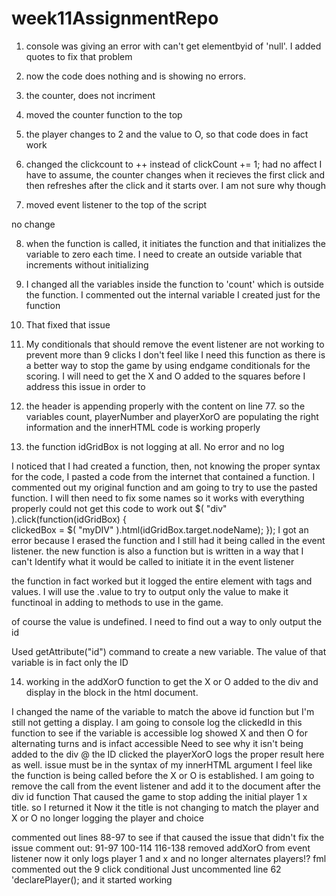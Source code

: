 # week11AssignmentRepo

1. console was giving an error with can't get elementbyid of 'null'. I added quotes to fix that problem

2. now the code does nothing and is showing no errors. 

3. the counter, does not incriment

4. moved the counter function to the top

5. the player changes to 2 and the value to O, so that code does in fact work

6. changed the clickcount to ++ instead of clickCount += 1;
had no affect
I have to assume, the counter changes when it recieves the first click and then refreshes after the click and it starts over. I am not sure why though

7. moved event listener to the top of the script

no change

8. when the function is called, it initiates the function and that initializes the variable to zero each time. I need to create an outside variable that increments without initializing

9. I changed all the variables inside the function to 'count' which is outside the function. I commented out the internal variable I created just for the function

10. That fixed that issue

11. My conditionals that should remove the event listener are not working to prevent more than 9 clicks
I don't feel like I need this function as there is a better way to stop the game by using endgame conditionals for the scoring. 
  I will need to get the X and O added to the squares before I address this issue in order to  

12. the header is appending properly with the content on line 77. so the variables count, playerNumber and playerXorO are populating the right information and the innerHTML code is working properly

13. the function idGridBox is not logging at all. No error and no log

I noticed that I had created a function, then, not knowing the proper syntax for the code, I pasted a code from the internet that contained a function. I commented out my original function and am going to try to use the pasted function. 
I will then need to fix some names so it works with everything properly
could not get this code to work out
$( "div" ).click(function(idGridBox) {       
        clickedBox = $( "myDIV" ).html(idGridBox.target.nodeName);
        });
I got an error because I erased the function and I still had it being called in the event listener. the new function is also a function but is written in a way that I can't Identify what it would be called to initiate it in the event listener

the function in fact worked but it logged the entire element with tags and values. I will use the .value to try to output only the value to make it functinoal in adding to methods to use in the game.

of course the value is undefined. I need to find out a way to only output the id

Used getAttribute("id") command to create a new variable. The value of that variable is in fact only the ID

14. working in the addXorO function to get the X or O added to the div and display in the block in the html document.

I changed the name of the variable to match the above id function but I'm still not getting a display.
I am going to console log the clickedId in this function to see if the variable is accessible
log showed X and then O for alternating turns and is infact accessible 
Need to see why it isn't being added to the div @ the ID clicked
the playerXorO logs the proper result here as well.
issue must be in the syntax of my innerHTML argument
I feel like the function is being called before the X or O is established. 
I am going to remove the call from the event listener and add it to the document after the div id function
That caused the game to stop adding the initial player 1 x title. so I returned it
Now it the title is not changing to match the player and X or O
no longer logging the player and choice

commented out lines 88-97 to see if that caused the issue
that didn't fix the issue
comment out:
91-97
100-114
116-138
removed addXorO from event listener
now it only logs player 1 and x and no longer alternates players!? fml
commented out the 9 click conditional
Just uncommented line 62 'declarePlayer(); and it started working
